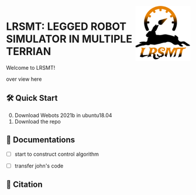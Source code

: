 <img align=right width=150px  src="static/logo.png" />

# LRSMT: LEGGED ROBOT SIMULATOR IN MULTIPLE TERRIAN

Welcome to LRSMT! 

over view here

## 🛠 Quick Start
0.  Download Webots 2021b in ubuntu18.04
1.  Download the repo 

## 🏫 Documentations
- [ ] start to construct control algorithm
- [ ] transfer john's code


## 📎 Citation


